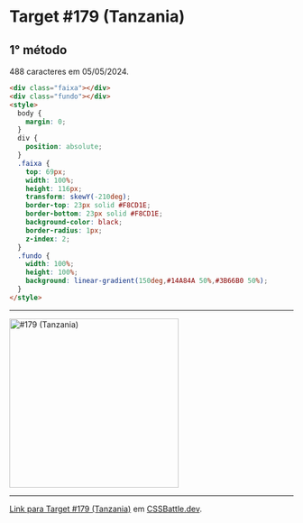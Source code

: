 # Target #179 (Tanzania)

## 1° método

488 caracteres em 05/05/2024.

```HTML
<div class="faixa"></div>
<div class="fundo"></div>
<style>
  body {
    margin: 0;
  }
  div {
    position: absolute;
  }
  .faixa {
    top: 69px;
    width: 100%;
    height: 116px;
    transform: skewY(-210deg);
    border-top: 23px solid #F8CD1E;
    border-bottom: 23px solid #F8CD1E;
    background-color: black;
    border-radius: 1px;
    z-index: 2;
  }
  .fundo {
    width: 100%;
    height: 100%;
    background: linear-gradient(150deg,#14A84A 50%,#3B66B0 50%);
  }
</style>
```

---
<img src="https://cssbattle.dev/targets/179.png" title="#179 (Tanzania)" width="300px">

---

[Link para Target #179 (Tanzania)](https://cssbattle.dev/play/9) em [CSSBattle.dev](https://cssbattle.dev/).